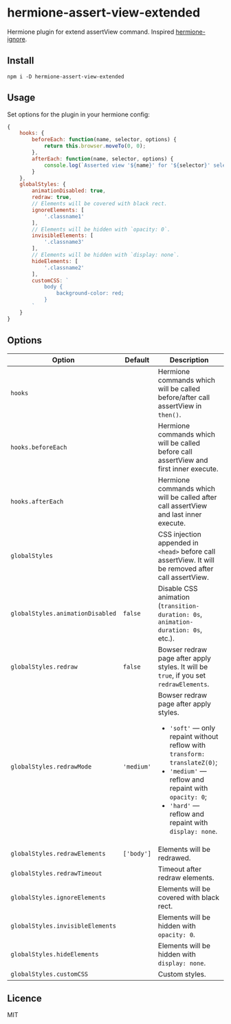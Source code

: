 # hermione-assert-view-extended

Hermione plugin for extend assertView command. Inspired [hermione-ignore](https://github.com/deemidroll/hermione-ignore).

## Install

```
npm i -D hermione-assert-view-extended
```

## Usage

Set options for the plugin in your hermione config:
```js
{
    hooks: {
        beforeEach: function(name, selector, options) {
            return this.browser.moveTo(0, 0);
        },
        afterEach: function(name, selector, options) {
            console.log(`Asserted view '${name}' for '${selector}' selector.`);
        }
    },
    globalStyles: {
        animationDisabled: true,
        redraw: true,
        // Elements will be covered with black rect.
        ignoreElements: [
            '.classname1'
        ],
        // Elements will be hidden with `opacity: 0`.
        invisibleElements: [
            '.classname3'
        ],
        // Elements will be hidden with `display: none`.
        hideElements: [
            '.classname2'
        ],
        customCSS: `
            body {
                background-color: red;
            }
        `
    }
}
```

## Options

| Option | Default | Description |
| --- | --- | --- |
| `hooks` | | Hermione commands which will be called before/after call assertView in `then()`. |
| `hooks.beforeEach` | | Hermione commands which will be called before call assertView and first inner execute. |
| `hooks.afterEach` | | Hermione commands which will be called after call assertView and last inner execute. |
| `globalStyles` | | CSS injection appended in `<head>` before call assertView. It will be removed after call assertView. |
| `globalStyles.animationDisabled` | `false` | Disable CSS animation (`transition-duration: 0s`, `animation-duration: 0s`, etc.). |
| `globalStyles.redraw` | `false` | Bowser redraw page after apply styles. It will be `true`, if you set `redrawElements`. |
| `globalStyles.redrawMode` | `'medium'` | Bowser redraw page after apply styles.<br><ul><li>`'soft'` — only repaint without reflow with `transform: translateZ(0)`;</li><li>`'medium'` — reflow and repaint with `opacity: 0`;</li><li>`'hard'` — reflow and repaint with `display: none`.</li></ul> |
| `globalStyles.redrawElements` | `['body']` | Elements will be redrawed. |
| `globalStyles.redrawTimeout` | | Timeout after redraw elements. |
| `globalStyles.ignoreElements` | | Elements will be covered with black rect. |
| `globalStyles.invisibleElements` | | Elements will be hidden with `opacity: 0`. |
| `globalStyles.hideElements` | | Elements will be hidden with `display: none`. |
| `globalStyles.customCSS` | | Custom styles. |

## Licence

MIT

